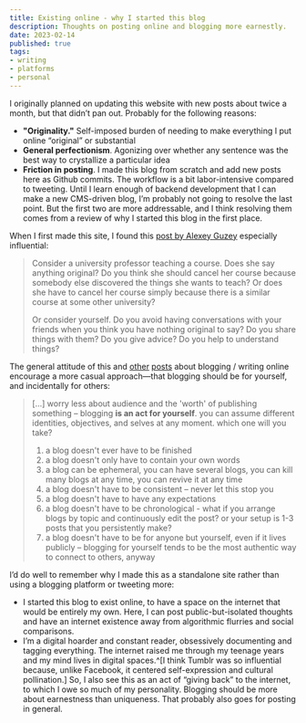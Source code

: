 ```yaml
---
title: Existing online - why I started this blog
description: Thoughts on posting online and blogging more earnestly.
date: 2023-02-14
published: true
tags:
- writing
- platforms
- personal
---
```


I originally planned on updating this website with new posts about twice a month, but that didn’t pan out. Probably for the following reasons:
- **"Originality."** Self-imposed burden of needing to make everything I put online “original” or substantial
- **General perfectionism**. Agonizing over whether any sentence was the best way to crystallize a particular idea
- **Friction in posting**. I made this blog from scratch and add new posts here as Github commits. The workflow is a bit labor-intensive compared to tweeting.
Until I learn enough of backend development that I can make a new CMS-driven blog, I’m probably not going to resolve the last point. But the first two are more addressable, and I think resolving them comes from a review of why I started this blog in the first place.  

When I first made this site, I found this [post by Alexey Guzey](https://guzey.com/personal/why-have-a-blog/)  especially influential:
<blockquote class="quoteback" cite="https://guzey.com/personal/why-have-a-blog/" data-author="Alexey Guzey" data-title="Why You Should Start a Blog Right Now">
<p>Consider a university professor teaching a course. Does she say anything original? Do you think she should cancel her course because somebody else discovered the things she wants to teach? Or does she have to cancel her course simply because there is a similar course at some other university?</p>
<p>Or consider yourself. Do you avoid having conversations with your friends when you think you have nothing original to say? Do you share things with them? Do you give advice? Do you help to understand things?</p>
</blockquote>

The general attitude of this and [other](https://write-yourself-in.blogspot.com/) [posts](https://interconnected.org/home/2020/09/10/streak) about blogging / writing online encourage a more casual approach—that blogging should be for yourself, and incidentally for others:  

<blockquote class="quoteback" cite="https://write-yourself-in.blogspot.com/2022/11/reasons-to-blog.html" data-author="Chia Amisola for Developh" data-title="A blog about blogging ✿ reasons to blog">
<p>[…] worry less about audience and the 'worth' of publishing something – blogging <b>is an act for yourself</b>. you can assume different identities, objectives, and selves at any moment. which one will you take?</p>
<ol><li>a blog doesn't ever have to be finished</li>
<li>a blog doesn't only have to contain your own words</li>
<li>a blog can be ephemeral, you can have several blogs, you can kill many blogs at any time, you can revive it at any time</li>
<li>a blog doesn't have to be consistent – never let this stop you</li>
<li>a blog doesn't have to have any expectations</li>
<li>a blog doesn't have to be chronological - what if you arrange blogs by topic and continuously edit the post? or your setup is 1-3 posts that you persistently make?</li>
<li>a blog doesn't have to be for anyone but yourself, even if it lives publicly – blogging for yourself tends to be the most authentic way to connect to others, anyway</li></ol>
</blockquote>

I’d do well to remember why I made this as a standalone site rather than using a blogging platform or tweeting more:
- I started this blog to exist online, to have a space on the internet that would be entirely my own. Here, I can post public-but-isolated thoughts and have an internet existence away from algorithmic flurries and social comparisons. 
- I’m a digital hoarder and constant reader, obsessively documenting and tagging everything. The internet raised me through my teenage years and my mind lives in digital spaces.^[I think Tumblr was so influential because, unlike Facebook, it centered self-expression and cultural pollination.] So, I also see this as an act of “giving back” to the internet, to which I owe so much of my personality. 
Blogging should be more about earnestness than uniqueness. That probably also goes for posting in general.